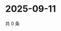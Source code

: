 # 2025-09-11

共 0 条

<!-- BEGIN ZHIHUQUESTIONS -->
<!-- 最后更新时间 Thu Sep 11 2025 13:11:56 GMT+0800 (China Standard Time) -->

<!-- END ZHIHUQUESTIONS -->
